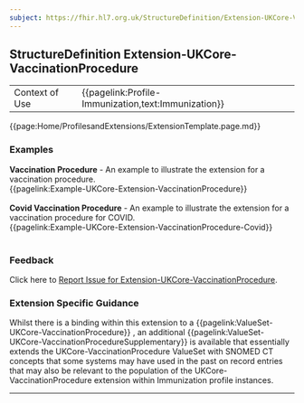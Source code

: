 ```yaml
---
subject: https://fhir.hl7.org.uk/StructureDefinition/Extension-UKCore-VaccinationProcedure
---
```

## StructureDefinition Extension-UKCore-VaccinationProcedure

<table id="addToTranspose">
<tr><td>Context of Use</td>
<td>{{pagelink:Profile-Immunization,text:Immunization}}</td>
</tr>
</table>

{{page:Home/ProfilesandExtensions/ExtensionTemplate.page.md}}

<div id="Examples" class="tabcontent">
  <h3>Examples</h3>
  <b>Vaccination Procedure</b> - An example to illustrate the extension for a vaccination procedure.<br>
   {{pagelink:Example-UKCore-Extension-VaccinationProcedure}}
   <br><br>
   <b>Covid Vaccination Procedure</b> - An example to illustrate the extension for a vaccination procedure for COVID.<br>
   {{pagelink:Example-UKCore-Extension-VaccinationProcedure-Covid}}
   <br><br>
</div>
<div id="Feedback" class="tabcontent">
  <h3>Feedback</h3>
Click here to <a href="https://simplifier.net/HL7FHIRUKCoreR4/Extension-UKCore-VaccinationProcedure/~issues?level=File">Report Issue for Extension-UKCore-VaccinationProcedure</a>.
</div>


<h3 id="guidance-vaccinationprocedure">Extension Specific Guidance</h3>
<div markdown="span" class="alert alert-warning" role="alert"><i class="fa fa-info-circle"></i>
Whilst there is a binding within this extension to a {{pagelink:ValueSet-UKCore-VaccinationProcedure}}
, an additional {{pagelink:ValueSet-UKCore-VaccinationProcedureSupplementary}} is available that essentially extends the UKCore-VaccinationProcedure ValueSet with SNOMED CT concepts that some systems may have used in the past on record entries that may also be relevant to the population of the UKCore-VaccinationProcedure extension within Immunization profile instances.
</div>

---

